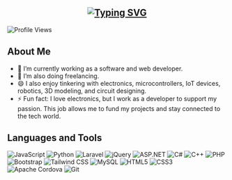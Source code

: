 

<!--
**xherby07/xherby07** is a ✨ _special_ ✨ repository because its `README.md` (this file) appears on your GitHub profile.

Here are some ideas to get you started:

🔭 I’m currently working on
- 🌱 I’m currently learning ...
- 👯 I’m looking to collaborate on ...
- 🤔 I’m looking for help with ...
- 💬 Ask me about ...
- 📫 How to reach me: ...
- 😄 Pronouns: ...
- ⚡ Fun fact: ...
-->

<!-- ## Hi there 👋 -->
<h2 align="center">
  <a href="#">
    <img src="https://readme-typing-svg.herokuapp.com?font=Fira+Code&size=24&pause=1000&color=FFFFFF&width=435&lines=Hi+there+%F0%9F%91%8B" alt="Typing SVG" />
  </a>
</h2>

![Profile Views](https://komarev.com/ghpvc/?username=xherby07)

## About Me
- 🔭 I’m currently working as a software and web developer.
- 👯 I’m also doing freelancing.
- 😄 I also enjoy tinkering with electronics, microcontrollers, IoT devices, robotics, 3D modeling, and circuit designing.
- ⚡ Fun fact: I love electronics, but I work as a developer to support my passion. This job allows me to fund my projects and stay connected to the tech world.

## Languages and Tools

![JavaScript](https://img.shields.io/badge/-JavaScript-F7DF1E?style=flat-square&logo=javascript&logoColor=black)
![Python](https://img.shields.io/badge/-Python-3776AB?style=flat-square&logo=python&logoColor=white)
![Laravel](https://img.shields.io/badge/-Laravel-FF2D20?style=flat-square&logo=laravel&logoColor=white)
![jQuery](https://img.shields.io/badge/-jQuery-0769AD?style=flat-square&logo=jquery&logoColor=white)
![ASP.NET](https://img.shields.io/badge/-ASP.NET-512BD4?style=flat-square&logo=dotnet&logoColor=white)
![C#](https://img.shields.io/badge/-C%23-239120?style=flat-square&logo=c-sharp&logoColor=white)
![C++](https://img.shields.io/badge/-C++-00599C?style=flat-square&logo=c%2B%2B&logoColor=white)
![PHP](https://img.shields.io/badge/-PHP-777BB4?style=flat-square&logo=php&logoColor=white)
![Bootstrap](https://img.shields.io/badge/-Bootstrap-7952B3?style=flat-square&logo=bootstrap&logoColor=white)
![Tailwind CSS](https://img.shields.io/badge/-Tailwind%20CSS-38B2AC?style=flat-square&logo=tailwind-css&logoColor=white)
![MySQL](https://img.shields.io/badge/-MySQL-4479A1?style=flat-square&logo=mysql&logoColor=white)
![HTML5](https://img.shields.io/badge/-HTML5-E34F26?style=flat-square&logo=html5&logoColor=white)
![CSS3](https://img.shields.io/badge/-CSS3-1572B6?style=flat-square&logo=css3&logoColor=white)
![Apache Cordova](https://img.shields.io/badge/-Cordova-E8E8E8?style=flat-square&logo=apache-cordova&logoColor=black)
![Git](https://img.shields.io/badge/-Git-F05032?style=flat-square&logo=git&logoColor=white)
